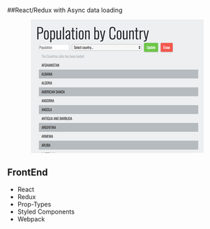 ##React/Redux with Async data loading

<p align="center">
  <img src="preview.png" alt="Project screenshot"/>
</p>

## FrontEnd

* React
* Redux
* Prop-Types
* Styled Components
* Webpack
